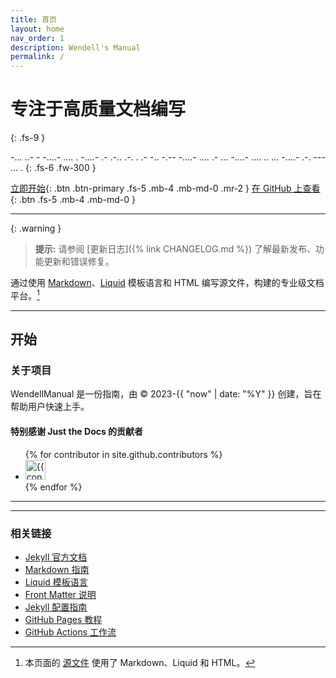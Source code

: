 ```yaml
---
title: 首页
layout: home
nav_order: 1
description: Wendell's Manual
permalink: /
---
```


# 专注于高质量文档编写
{: .fs-9 }

-... ..- - -....- .... . -....- .- .-.. .-. . .- -.. -.-- -....- .... .- ... -....- .... .. ... -....- .-. --- ... .
{: .fs-6 .fw-300 }

[立即开始](#开始){: .btn .btn-primary .fs-5 .mb-4 .mb-md-0 .mr-2 }
[在 GitHub 上查看](https://github.com/XiaoWendell/WendellManual){: .btn .fs-5 .mb-4 .mb-md-0 }

---

{: .warning }
> **提示:** 请参阅 [更新日志]({% link CHANGELOG.md %}) 了解最新发布、功能更新和错误修复。

通过使用 [Markdown]、[Liquid] 模板语言和 HTML 编写源文件，构建的专业级文档平台。[^1]  

---

## 开始
### 关于项目

WendellManual 是一份指南，由 &copy; 2023-{{ "now" | date: "%Y" }} 创建，旨在帮助用户快速上手。

#### 特别感谢 Just the Docs 的贡献者
<ul class="list-style-none">
{% for contributor in site.github.contributors %}
  <li class="d-inline-block mr-1">
    <a href="{{ contributor.html_url }}">
      <img src="{{ contributor.avatar_url }}" width="32" height="32" alt="{{ contributor.login }}">
    </a>
  </li>
{% endfor %}
</ul>

---

[^1]: 本页面的 [源文件](https://github.com/XiaoWendell/WendellManual/blob/master/index.md) 使用了 Markdown、Liquid 和 HTML。

---

### 相关链接
- [Jekyll 官方文档][Jekyll]
- [Markdown 指南][Markdown]
- [Liquid 模板语言][Liquid]
- [Front Matter 说明][Front matter]
- [Jekyll 配置指南][Jekyll configuration]
- [GitHub Pages 教程][GitHub Pages]
- [GitHub Actions 工作流][GitHub Pages / Actions workflow]

[Jekyll]: https://jekyllrb.com
[Markdown]: https://daringfireball.net/projects/markdown/
[Liquid]: https://github.com/Shopify/liquid/wiki
[Front matter]: https://jekyllrb.com/docs/front-matter/
[Jekyll configuration]: https://jekyllrb.com/docs/configuration/
[GitHub Pages]: https://pages.github.com/
[GitHub Pages / Actions workflow]: https://github.blog/changelog/2022-07-27-github-pages-custom-github-actions-workflows-beta/